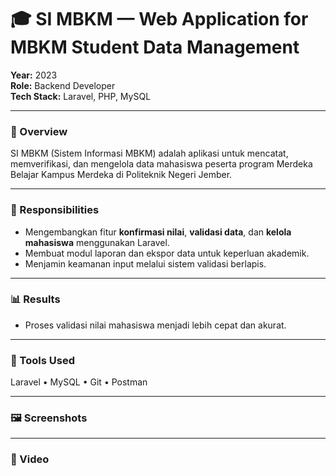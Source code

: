 # 🎓 SI MBKM — Web Application for MBKM Student Data Management
<!-- You can view the full project source code here:  
👉 [Maaf ini project internal tidak boleh di sebar]() -->


**Year:** 2023  
**Role:** Backend Developer  
**Tech Stack:** Laravel, PHP, MySQL  

---

### 🧩 Overview
SI MBKM (Sistem Informasi MBKM) adalah aplikasi untuk mencatat, memverifikasi, dan mengelola data mahasiswa peserta program Merdeka Belajar Kampus Merdeka di Politeknik Negeri Jember.

---

### 🧠 Responsibilities
- Mengembangkan fitur **konfirmasi nilai**, **validasi data**, dan **kelola mahasiswa** menggunakan Laravel.  
- Membuat modul laporan dan ekspor data untuk keperluan akademik.  
- Menjamin keamanan input melalui sistem validasi berlapis.

---

<!-- ### ⚙️ Technical Challenges & Solutions
- **Masalah:** Data nilai sering tidak sinkron antar dosen pembimbing.  
  **Solusi:** Membuat modul verifikasi dua tahap dengan status persetujuan.  
- **Masalah:** Akses antar prodi tidak terkontrol.  
  **Solusi:** Menerapkan sistem otorisasi berdasarkan role dan prodi.

--- -->

### 📊 Results
- Proses validasi nilai mahasiswa menjadi lebih cepat dan akurat.  


---

### 🧰 Tools Used
Laravel • MySQL • Git • Postman

---

### 🖼️ Screenshots

<!-- ![Cloud Architecture](../images/clouad_arsitektur.PNG) -->
<!-- ![RapidRoad Dashboard](../images/rapidroad-dashboard.png)
*Dashboard view showing AI-based damage classification results.*

![API Test on Postman](../images/rapidroad-api.png)
*API testing during development.* -->

---

### 🎥 Video

<!-- ![explanation Project on youtube](../images/capstone_ppt.PNG)(https://youtu.be/GLpPmcg6FLo?si=elMusrpdzC1RUUqZ) -->
<!-- [![Watch the demo on YouTube](../images/youtube-thumbnail.png)](https://www.youtube.com/watch?v=YOUR_VIDEO_ID)
*Click the thumbnail or [watch it directly here](https://www.youtube.com/watch?v=YOUR_VIDEO_ID).* -->

